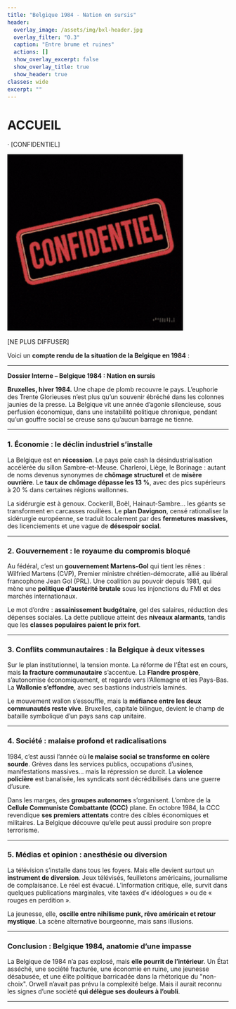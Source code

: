 ```yaml
---
title: "Belgique 1984 - Nation en sursis"
header:
  overlay_image: /assets/img/bxl-header.jpg
  overlay_filter: "0.3"
  caption: "Entre brume et ruines"
  actions: []
  show_overlay_excerpt: false
  show_overlay_title: true
  show_header: true
classes: wide
excerpt: ""
---
```


# ACCUEIL

·
[CONFIDENTIEL]

<p>
  <img src="/assets/img/confidentiel.gif" alt="Gif confidentiel" width="400" />
</p>


[NE PLUS DIFFUSER]

Voici un **compte rendu de la situation de la Belgique en 1984** :

---


**Dossier Interne – Belgique 1984 : Nation en sursis**

**Bruxelles, hiver 1984.** Une chape de plomb recouvre le pays. L’euphorie des Trente Glorieuses n’est plus qu’un souvenir ébréché dans les colonnes jaunies de la presse. La Belgique vit une année d’agonie silencieuse, sous perfusion économique, dans une instabilité politique chronique, pendant qu’un gouffre social se creuse sans qu’aucun barrage ne tienne.

---

### 1. **Économie : le déclin industriel s’installe**

La Belgique est en **récession**. Le pays paie cash la désindustrialisation accélérée du sillon Sambre-et-Meuse. Charleroi, Liège, le Borinage : autant de noms devenus synonymes de **chômage structurel** et de **misère ouvrière**. Le **taux de chômage dépasse les 13 %**, avec des pics supérieurs à 20 % dans certaines régions wallonnes.

La sidérurgie est à genoux. Cockerill, Boël, Hainaut-Sambre… les géants se transforment en carcasses rouillées. Le **plan Davignon**, censé rationaliser la sidérurgie européenne, se traduit localement par des **fermetures massives**, des licenciements et une vague de **désespoir social**.

---

### 2. **Gouvernement : le royaume du compromis bloqué**

Au fédéral, c’est un **gouvernement Martens-Gol** qui tient les rênes : Wilfried Martens (CVP), Premier ministre chrétien-démocrate, allié au libéral francophone Jean Gol (PRL). Une coalition au pouvoir depuis 1981, qui mène une **politique d’austérité brutale** sous les injonctions du FMI et des marchés internationaux.

Le mot d’ordre : **assainissement budgétaire**, gel des salaires, réduction des dépenses sociales. La dette publique atteint des **niveaux alarmants**, tandis que les **classes populaires paient le prix fort**.

---

### 3. **Conflits communautaires : la Belgique à deux vitesses**

Sur le plan institutionnel, la tension monte. La réforme de l’État est en cours, mais **la fracture communautaire** s’accentue. La **Flandre prospère**, s’autonomise économiquement, et regarde vers l’Allemagne et les Pays-Bas. La **Wallonie s’effondre**, avec ses bastions industriels laminés.

Le mouvement wallon s’essouffle, mais la **méfiance entre les deux communautés reste vive**. Bruxelles, capitale bilingue, devient le champ de bataille symbolique d’un pays sans cap unitaire.

---

### 4. **Société : malaise profond et radicalisations**

1984, c’est aussi l’année où **le malaise social se transforme en colère sourde**. Grèves dans les services publics, occupations d’usines, manifestations massives… mais la répression se durcit. La **violence policière** est banalisée, les syndicats sont décrédibilisés dans une guerre d’usure.

Dans les marges, des **groupes autonomes** s’organisent. L’ombre de la **Cellule Communiste Combattante (CCC)** plane. En octobre 1984, la CCC revendique **ses premiers attentats** contre des cibles économiques et militaires. La Belgique découvre qu’elle peut aussi produire son propre terrorisme.

---

### 5. **Médias et opinion : anesthésie ou diversion**

La télévision s’installe dans tous les foyers. Mais elle devient surtout un **instrument de diversion**. Jeux télévisés, feuilletons américains, journalisme de complaisance. Le réel est évacué. L’information critique, elle, survit dans quelques publications marginales, vite taxées d’« idéologues » ou de « rouges en perdition ».

La jeunesse, elle, **oscille entre nihilisme punk, rêve américain et retour mystique**. La scène alternative bourgeonne, mais sans illusions.

---

### Conclusion : **Belgique 1984, anatomie d’une impasse**

La Belgique de 1984 n’a pas explosé, mais **elle pourrit de l’intérieur**. Un État asséché, une société fracturée, une économie en ruine, une jeunesse désabusée, et une élite politique barricadée dans la rhétorique du "non-choix". Orwell n’avait pas prévu la complexité belge. Mais il aurait reconnu les signes d’une société **qui délègue ses douleurs à l’oubli**.

---
